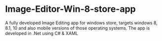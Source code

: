 # Image-Editor-Win-8-store-app
A fully developed Image Editing app for windows store, targets windows 8, 8.1, 10 and also mobile versions of those operating systems. The app is developed in .Net using C# &amp; XAML
